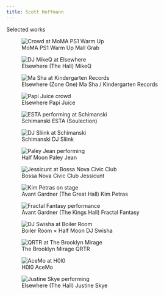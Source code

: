 ```yaml
---
title: Scott Hoffmann
---
```


<div class="gallery-heading" role="heading" aria-level="2">Selected works</div>

<div class="gallery-grid">
  <figure>
    <img src="./assets/1.jpeg" alt="Crowd at MoMA PS1 Warm Up" />
    <figcaption>
      <span>MoMA PS1 Warm Up</span>
      <span>Mall Grab</span>
    </figcaption>
  </figure>
  <figure>
    <img src="./assets/2.jpeg" alt="DJ MikeQ at Elsewhere" />
    <figcaption>
      <span>Elsewhere (The Hall)</span>
      <span>MikeQ</span>
    </figcaption>
  </figure>
  <figure>
    <img src="./assets/3.jpeg" alt="Ma Sha at Kindergarten Records" />
    <figcaption>
      <span>Elsewhere (Zone One)</span>
      <span>Ma Sha / Kindergarten Records</span>
    </figcaption>
  </figure>
  <figure>
    <img src="./assets/4.jpeg" alt="Papi Juice crowd" />
    <figcaption>
      <span>Elsewhere</span>
      <span>Papi Juice</span>
    </figcaption>
  </figure>
  <figure>
    <img src="./assets/5.jpeg" alt="ESTA performing at Schimanski" />
    <figcaption>
      <span>Schimanski</span>
      <span>ESTA (Soulection)</span>
    </figcaption>
  </figure>
  <figure>
    <img src="./assets/6.jpeg" alt="DJ Sliink at Schimanski" />
    <figcaption>
      <span>Schimanski</span>
      <span>DJ Sliink</span>
    </figcaption>
  </figure>
  <figure>
    <img src="./assets/7.jpeg" alt="Paley Jean performing" />
    <figcaption>
      <span>Half Moon</span>
      <span>Paley Jean</span>
    </figcaption>
  </figure>
  <figure>
    <img src="./assets/8.jpeg" alt="Jessicunt at Bossa Nova Civic Club" />
    <figcaption>
      <span>Bossa Nova Civic Club</span>
      <span>Jessicunt</span>
    </figcaption>
  </figure>
  <figure>
    <img src="./assets/9.jpeg" alt="Kim Petras on stage" />
    <figcaption>
      <span>Avant Gardner (The Great Hall)</span>
      <span>Kim Petras</span>
    </figcaption>
  </figure>
  <figure>
    <img src="./assets/10.jpeg" alt="Fractal Fantasy performance" />
    <figcaption>
      <span>Avant Gardner (The Kings Hall)</span>
      <span>Fractal Fantasy</span>
    </figcaption>
  </figure>
  <figure>
    <img src="./assets/11.jpeg" alt="DJ Swisha at Boiler Room" />
    <figcaption>
      <span>Boiler Room × Half Moon</span>
      <span>DJ Swisha</span>
    </figcaption>
  </figure>
  <figure>
    <img src="./assets/12.jpeg" alt="QRTR at The Brooklyn Mirage" />
    <figcaption>
      <span>The Brooklyn Mirage</span>
      <span>QRTR</span>
    </figcaption>
  </figure>
  <figure>
    <img src="./assets/13.jpeg" alt="AceMo at H0l0" />
    <figcaption>
      <span>H0l0</span>
      <span>AceMo</span>
    </figcaption>
  </figure>
  <figure>
    <img src="./assets/14.jpeg" alt="Justine Skye performing" />
    <figcaption>
      <span>Elsewhere (The Hall)</span>
      <span>Justine Skye</span>
    </figcaption>
  </figure>
</div>
